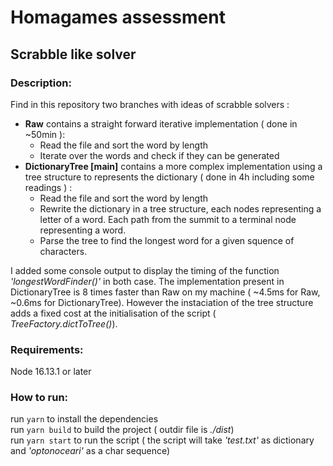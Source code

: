 # Homagames assessment
## Scrabble like solver

### Description:   
Find in this repository two branches with ideas of scrabble solvers :

* **Raw** contains a straight forward iterative implementation ( done in ~50min ):
  * Read the file and sort the word by length
  * Iterate over the words and check if they can be generated 
* **DictionaryTree [main]** contains a more complex implementation using a tree structure to represents the dictionary ( done in 4h including some readings ) : 
  * Read the file and sort the word by length
  * Rewrite the dictionary in a tree structure, each nodes representing a letter of a word. Each path from the summit to a terminal node representing a word. 
  * Parse the tree to find the longest word for a given squence of characters.

I added some console output to display the timing of the function *'longestWordFinder()'* in both case. The implementation present in DictionaryTree is 8 times faster than Raw on my machine ( ~4.5ms for Raw, ~0.6ms for DictionaryTree). However the instaciation of the tree structure adds a fixed cost at the initialisation of the script ( *TreeFactory.dictToTree()*).

### Requirements:  
Node 16.13.1 or later

### How to run:  
run `yarn` to install the dependencies  
run  `yarn build` to build the project ( outdir file is *./dist*)  
run `yarn start` to run the script ( the script will take *'test.txt'* as dictionary and *'optonoceari'* as a char sequence)

